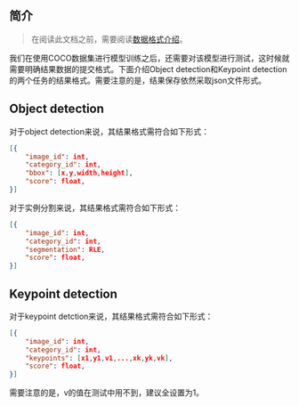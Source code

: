 ## 简介
> 在阅读此文档之前，需要阅读[数据格式介绍](./数据格式介绍.md)。

我们在使用COCO数据集进行模型训练之后，还需要对该模型进行测试，这时候就需要明确结果数据的提交格式。下面介绍Object detection和Keypoint detection的两个任务的结果格式。需要注意的是，结果保存依然采取json文件形式。

## Object detection
对于object detection来说，其结果格式需符合如下形式：
```json
[{
    "image_id": int, 
    "category_id": int, 
    "bbox": [x,y,width,height], 
    "score": float,
}]
```
对于实例分割来说，其结果格式需符合如下形式：
```json
[{
    "image_id": int, 
    "category_id": int, 
    "segmentation": RLE, 
    "score": float,
}]
```

## Keypoint detection
对于keypoint detction来说，其结果格式需符合如下形式：
```json
[{
    "image_id": int, 
    "category_id": int, 
    "keypoints": [x1,y1,v1,...,xk,yk,vk], 
    "score": float,
}]
```
需要注意的是，v的值在测试中用不到，建议全设置为1。